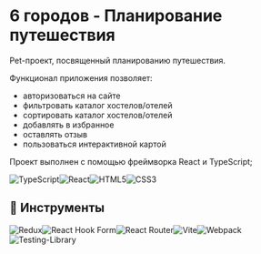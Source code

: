 # 6 городов - Планирование путешествия

Pet-проект, посвященный планированию путешествия.

Функционал приложения позволяет:
<ul>
 <li>авторизоваться на сайте</li>
 <li>фильтровать каталог хостелов/отелей</li>
 <li>сортировать каталог хостелов/отелей</li>
 <li>добавлять в избранное</li>
 <li>оставлять отзыв</li>
 <li>пользоваться интерактивной картой</li>
</ul>

Проект выполнен с помощью фреймворка React и TypeScript;

![TypeScript](https://img.shields.io/badge/typescript-%23007ACC.svg?style=for-the-badge&logo=typescript&logoColor=white)![React](https://img.shields.io/badge/react-%2320232a.svg?style=for-the-badge&logo=react&logoColor=%2361DAFB)![HTML5](https://img.shields.io/badge/html5-%23E34F26.svg?style=for-the-badge&logo=html5&logoColor=white)![CSS3](https://img.shields.io/badge/css3-%231572B6.svg?style=for-the-badge&logo=css3&logoColor=white)

## :gem: Инструменты

![Redux](https://img.shields.io/badge/redux-%23593d88.svg?style=for-the-badge&logo=redux&logoColor=white)![React Hook Form](https://img.shields.io/badge/React%20Hook%20Form-%23EC5990.svg?style=for-the-badge&logo=reacthookform&logoColor=white)![React Router](https://img.shields.io/badge/React_Router-CA4245?style=for-the-badge&logo=react-router&logoColor=white)![Vite](https://img.shields.io/badge/vite-%23646CFF.svg?style=for-the-badge&logo=vite&logoColor=white)![Webpack](https://img.shields.io/badge/webpack-%238DD6F9.svg?style=for-the-badge&logo=webpack&logoColor=black)![Testing-Library](https://img.shields.io/badge/-TestingLibrary-%23E33332?style=for-the-badge&logo=testing-library&logoColor=white)
